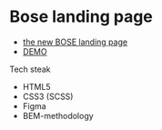 # Bose landing page

- [the new BOSE landing page](https://www.figma.com/file/DtkQmQ797hk0nI4KfMi2Uq/BOSE-New-Version)
- [DEMO](https://saperzp.github.io/layout_miami/)



Tech steak
- HTML5
- CSS3 (SCSS)
- Figma
- BEM-methodology
